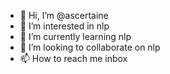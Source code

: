 - 👋 Hi, I’m @ascertaine
- 👀 I’m interested in nlp
- 🌱 I’m currently learning nlp
- 💞️ I’m looking to collaborate on nlp
- 📫 How to reach me inbox

<!---
ascertaine/ascertaine is a ✨ special ✨ repository because its `README.md` (this file) appears on your GitHub profile.
You can click the Preview link to take a look at your changes.
--->
